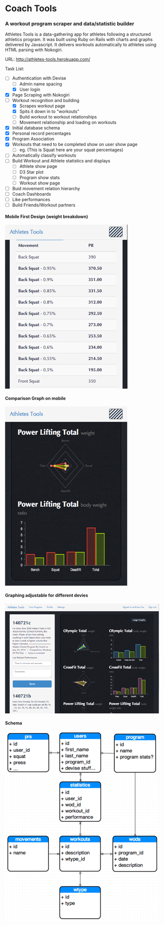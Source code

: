 # Coach Tools
### A workout program scraper and data/statistic builder

Athletes Tools is a data-gathering app for athletes following a structured athletics program. It was built using Ruby on Rails with charts and graphs delivered by Javascript. It delivers workouts automatically to athletes using HTML parsing with Nokogiri.

URL: http://athletes-tools.herokuapp.com/

Task List:

- [ ] Authentication with Devise
  - [ ] Admin name spacing
  - [x] User login
- [x] Page Scraping with Nokogiri
- [ ] Workout recognition and building
  - [x] Scrapes workout page
  - [x] Spits it down in to "workouts"
  - [ ] Build workout to workout relationships
  - [ ] Movement relationship and loading on workouts
- [x] Initial database schema
- [x] Personal record percentages
- [x] Program Association
- [x] Workouts that need to be completed show on user show page
  - [ ] eg. (This is Squat here are your squat percentages)
- [ ] Automatically classify workouts
- [ ] Build Workout and Athlete statistics and displays
  - [ ] Athlete show page
  - [ ] D3 Star plot
  - [ ] Program show stats
  - [ ] Workout show page
- [ ] Buid movement relation hierarchy
- [ ] Coach Dashboards
- [ ] Like performances
- [ ] Build Friends/Workout partners

#### Mobile First Design (weight breakdown)
![Alt text](/mobile-profile-page.png?raw=true "Profile Page")
#### Comparison Graph on mobile
![Alt text](/mobile-graphs.png?raw=true "Profile Page")
#### Graphing adjustable for different devies
![Alt text](/profile-page.png?raw=true "Profile Page")
#### Schema
![Alt text](/schema.png?raw=true "Schema")
